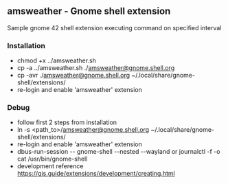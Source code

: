 ## amsweather - Gnome shell extension
Sample gnome 42 shell extension executing command on specified interval

### Installation
* chmod +x ../amsweather.sh 
* cp -a ../amsweather.sh ./amsweather@gnome.shell.org 
* cp -avr ./amsweather@gnome.shell.org ~/.local/share/gnome-shell/extensions/
* re-login and enable 'amsweather' extension

### Debug
* follow first 2 steps from installation
* ln -s <path_to>/amsweather@gnome.shell.org ~/.local/share/gnome-shell/extensions/
* re-login and enable 'amsweather' extension
* dbus-run-session -- gnome-shell --nested --wayland or journalctl -f -o cat /usr/bin/gnome-shell
* development reference https://gjs.guide/extensions/development/creating.html
